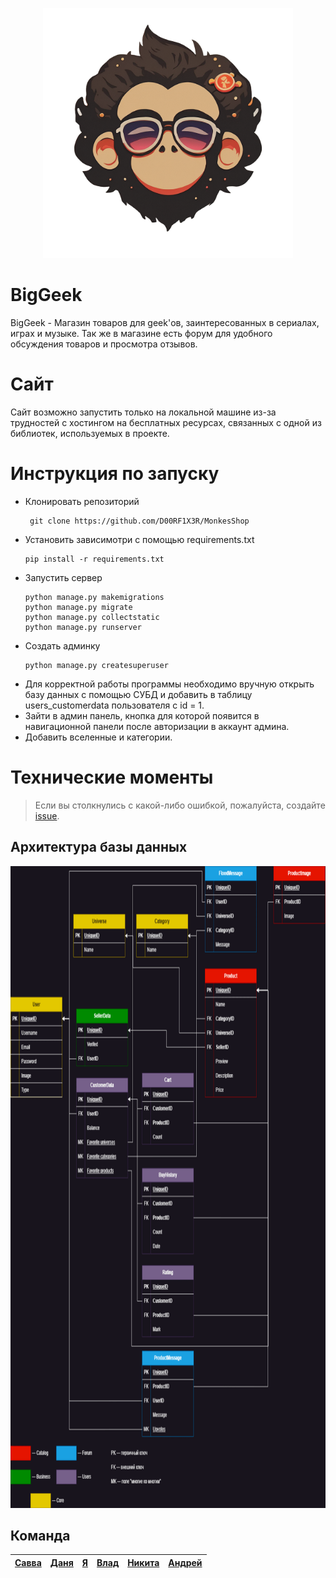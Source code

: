 <p align="center" object-fit: cover;>
	<img width="400" height="400" src="/readme_images/logo.png">
</p>

# BigGeek
BigGeek - Магазин товаров для geek'ов, заинтересованных в сериалах, играх и музыке. Так же в магазине есть форум для удобного обсуждения товаров и просмотра отзывов.


# Сайт

Сайт возможно запустить только на локальной машине из-за трудностей с хостингом на бесплатных ресурсах, связанных с одной из библиотек, используемых в проекте.

# Инструкция по запуску

- Клонировать репозиторий
  ```
   git clone https://github.com/D00RF1X3R/MonkesShop
  ```
- Установить зависимотри с помощью requirements.txt
   ```
   pip install -r requirements.txt
  ```
 - Запустить сервер
     ```
   python manage.py makemigrations
   python manage.py migrate
   python manage.py collectstatic
   python manage.py runserver
   ```
 - Создать админку
   ```
   python manage.py createsuperuser
	```
- Для корректной работы программы необходимо вручную открыть базу данных с помощью СУБД и добавить в таблицу users_customerdata пользователя с id = 1.
- Зайти в админ панель, кнопка для которой появится в навигационной панели после авторизации в аккаунт админа.
- Добавить вселенные и категории.
# Технические моменты

>Если вы столкнулись с какой-либо ошибкой, пожалуйста, создайте [issue](https://github.com/D00RF1X3R/MonkesShop/issues/new).

## Архитектура базы данных

<p align="center" object-fit: cover;>
	<img width="838" height="1027" src="/readme_images/database.png">
</p>


## Команда

| [Савва](https://github.com/Nytrock) | [Даня](https://github.com/Damsmh)  | [Я](https://github.com/D00RF1X3R)  | [Влад](https://github.com/ttoddo)  | [Никита](https://github.com/dotbh)  | [Андрей](https://github.com/Rabotyaga00)  |
|---|---|---|---|---|---|
